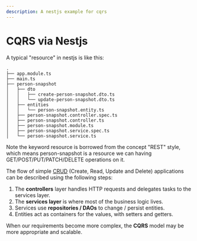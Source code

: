 ```yaml
---
description: A nestjs example for cqrs
---
```


# CQRS via Nestjs

A typical "resource" in nestjs is like this:

```
.
├── app.module.ts
├── main.ts
├── person-snapshot
│   ├── dto
│   │   ├── create-person-snapshot.dto.ts
│   │   └── update-person-snapshot.dto.ts
│   ├── entities
│   │   └── person-snapshot.entity.ts
│   ├── person-snapshot.controller.spec.ts
│   ├── person-snapshot.controller.ts
│   ├── person-snapshot.module.ts
│   ├── person-snapshot.service.spec.ts
│   └── person-snapshot.service.ts
```

Note the keyword resource is borrowed from the concept "REST" style, which means person-snapshot is a resource we can having GET/POST/PUT/PATCH/DELETE operations on it.

The flow of simple [CRUD](https://en.wikipedia.org/wiki/Create,\_read,\_update_and_delete) (Create, Read, Update and Delete) applications can be described using the following steps:

1. The **controllers** layer handles HTTP requests and delegates tasks to the services layer.
2. The **services layer** is where most of the business logic lives.
3. Services use **repositories / DAOs** to change / persist entities.
4. Entities act as containers for the values, with setters and getters.

 When our requirements become more complex, the **CQRS** model may be more appropriate and scalable.


